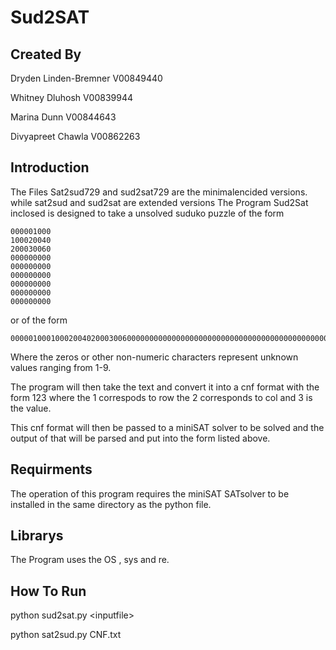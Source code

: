Sud2SAT 
=============

Created By
-------------

Dryden Linden-Bremner V00849440

Whitney Dluhosh  V00839944

Marina Dunn V00844643

Divyapreet  Chawla V00862263

Introduction 
------------

The Files Sat2sud729 and sud2sat729 are the minimalencided versions.
while sat2sud and sud2sat are extended versions
The Program Sud2Sat inclosed is designed to take a unsolved suduko puzzle of the form 

    000001000
    100020040
    200030060
    000000000
    000000000
    000000000
    000000000
    000000000
    000000000

or of the form 

    000001000100020040200030060000000000000000000000000000000000000000000000000000000

Where the zeros or other non-numeric characters represent unknown values ranging from 1-9. 

The program will then take the text and convert it into a cnf format with the form 123 where the 1 correspods to row the 2 corresponds to col and 3 is the value. 

This cnf format will then be passed to a miniSAT solver to be solved and the output of that will be parsed and put into the form listed above.

Requirments
------------

The operation of this program requires the miniSAT SATsolver to be installed in the same directory as the python file.

Librarys 
--------- 
The Program uses the OS , sys and re. 

How To Run 
----------

python sud2sat.py \<inputfile\>
    
python sat2sud.py CNF.txt





